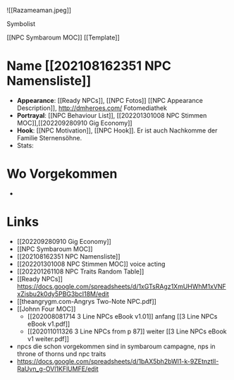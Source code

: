 ![[Razameaman.jpeg]]

Symbolist

[[NPC Symbaroum MOC]]
 [[Template]]

# Name [[202108162351 NPC Namensliste]]
- **Appearance**: [[Ready NPCs]], [[NPC Fotos]] [[NPC Appearance Description]], http://dmheroes.com/ Fotomediathek
- **Portrayal**: [[NPC Behaviour List]], [[202201301008 NPC Stimmen MOC]],[[202209280910 Gig Economy]]
- **Hook**: [[NPC Motivation]], [[NPC Hook]]. Er ist auch Nachkomme der Familie Sternensöhne.
- Stats:

# Wo Vorgekommen
- 






# Links
- [[202209280910 Gig Economy]]
- [[NPC Symbaroum MOC]]
- [[202108162351 NPC Namensliste]] 
- [[202201301008 NPC Stimmen MOC]] voice acting
- [[202201261108 NPC Traits Random Table]]
- [[Ready NPCs]] https://docs.google.com/spreadsheets/d/1xGTsRAgz1XmUHWhM1xVNFxZisbu2k0dy5PBG3bcI18M/edit
- [[theangrygm.com-Angrys Two-Note NPC.pdf]]
- [[Johnn Four MOC]]
	- [[202008081714 3 Line NPCs eBook v1.01]] anfang [[3 Line NPCs eBook v1.pdf]]
	- [[202011011326 3 Line NPCs from p 87]] weiter  [[3 Line NPCs eBook v1 weiter.pdf]]
- npcs die schon vorgekommen sind in symbaroum campagne, nps in throne of thorns  und npc traits
- https://docs.google.com/spreadsheets/d/1bAX5bh2bWl1-k-9ZEtnztlI-RaUvn_g-OVl1KFlUMFE/edit

